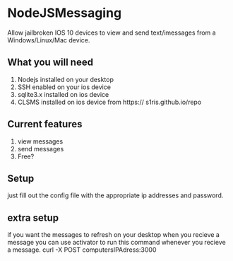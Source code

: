 # NodeJSMessaging
Allow jailbroken IOS 10 devices to view and send text/imessages from a Windows/Linux/Mac device.

## What you will need
  1. Nodejs installed on your desktop
  2. SSH enabled on your ios device
  3. sqlite3.x installed on ios device
  4. CLSMS installed on ios device from https:// s1ris.github.io/repo
## Current features
1. view messages
2. send messages
3. Free?

## Setup
just fill out the config file with the appropriate ip addresses and password.

## extra setup
if you want the messages to refresh on your desktop when you recieve a message you can use activator to run this command whenever you recieve a message.
curl -X POST computersIPAdress:3000
